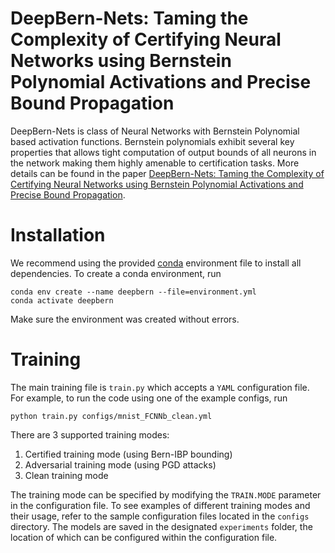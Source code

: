 # DeepBern-Nets: Taming the Complexity of Certifying Neural Networks using Bernstein Polynomial Activations and Precise Bound Propagation
DeepBern-Nets is class of Neural Networks with Bernstein Polynomial based activation functions. Bernstein polynomials exhibit several key properties that allows tight computation of output bounds of all neurons in the network making them highly amenable to certification tasks. More details can be found in the paper [DeepBern-Nets: Taming the Complexity of Certifying Neural Networks using Bernstein Polynomial Activations and Precise Bound Propagation](arxiv).

# Installation
We recommend using the provided [conda](https://docs.conda.io/en/latest/miniconda.html) environment file to install all dependencies. To create a conda environment, run

```
conda env create --name deepbern --file=environment.yml
conda activate deepbern
```

Make sure the environment was created without errors.

# Training 
The main training file is `train.py` which accepts a `YAML` configuration file. For example, to run the code using one of the example configs, run

`python train.py configs/mnist_FCNNb_clean.yml`

There are 3 supported training modes: 

1.    Certified training mode (using Bern-IBP bounding)
2.    Adversarial training mode (using PGD attacks)
3.    Clean training mode

The training mode can be specified by modifying the `TRAIN.MODE` parameter in the configuration file. To see examples of different training modes and their usage, refer to the sample configuration files located in the `configs` directory. The models are saved in the designated `experiments` folder, the location of which can be configured within the configuration file.




